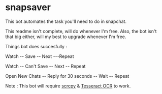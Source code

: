 # snapsaver
This bot automates the task you'll need to do in snapchat.

This readme isn't complete, will do whenever I'm free. Also, the bot isn't that big either, will my best to upgrade whenever I'm free.

Things bot does succesfully : 

Watch -- Save -- Next ---Repeat 

Watch -- Can't Save -- Next -- Repeat

Open New Chats -- Reply for 30 seconds -- Wait -- Repeat

Note : This bot will require [scrcpy](https://github.com/Genymobile/scrcpy) & [Tesseract OCR](https://tesseract-ocr.github.io/tessdoc/Home.html#binaries) to work.
